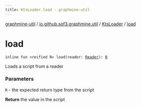 ```yaml
---
title: KtsLoader.load - graphmine-util
---
```


[graphmine-util](../../index.html) / [io.github.sof3.graphmine.util](../index.html) / [KtsLoader](index.html) / [load](./load.html)

# load

`inline fun <reified R> load(reader: `[`Reader`](http://docs.oracle.com/javase/6/docs/api/java/io/Reader.html)`): `[`R`](load.html#R)

Loads a script from a reader

### Parameters

`R` - the expected return type from the script

**Return**
the value in the script

